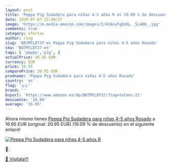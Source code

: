 ```yaml
---
layout: post
title: 'Peppa Pig Sudadera para niñas 4-5 años R al 19.09 % de descuento'
date: 2020-07-07 12:58:57
image: 'https://m.media-amazon.com/images/I/41AnxFgDzKL._SL400_.jpg'
comments: true
category: ofertas
author: ring
slug: 'B07MTLDT37-es Peppa Pig Sudadera para niñas 4-5 años Rosado'
sku: 'B07MTLDT37-es'
tags: [ 'peppa','pig', ]
actualPrice: 16.95 EUR
currency: EUR
price: 16.95
comparePrice: 20.95 EUR
prodname: 'Peppa Pig Sudadera para niñas 4-5 años Rosado'
country: 'es'
flag: '🇪🇸'
brand: ''
buyurl: 'https://www.amazon.es/dp/B07MTLDT37/?tag=tolees-21'
descuento: '19.09'
average: '16.95'
---
```


Ahora mismo tienes [Peppa Pig Sudadera para niñas 4-5 años Rosado](https://www.amazon.es/dp/B07MTLDT37/?tag=tolees-21) a 16.95 EUR (original: 20.95 EUR) (19.09 %  de descuento) en el siguiente enlace!

[![Peppa Pig Sudadera para niñas 4-5 años R](https://m.media-amazon.com/images/I/41AnxFgDzKL._SL400_.jpg)](https://www.amazon.es/dp/B07MTLDT37/?tag=tolees-21)

🔎:


[🛒 Visítala!!!](https://www.amazon.es/dp/B07MTLDT37/?tag=tolees-21)
